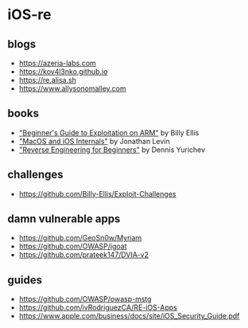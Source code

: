 # iOS-re


## blogs
* https://azeria-labs.com
* https://kov4l3nko.github.io
* https://re.alisa.sh
* https://www.allysonomalley.com

## books
* ["Beginner's Guide to Exploitation on ARM"](https://zygosec.com/book.html) by Billy Ellis
* ["MacOS and iOS Internals"](http://newosxbook.com/) by Jonathan Levin
* ["Reverse Engineering for Beginners"](https://beginners.re/RE4B-EN.pdf) by Dennis Yurichev

## challenges
* https://github.com/Billy-Ellis/Exploit-Challenges

## damn vulnerable apps
* https://github.com/GeoSn0w/Myriam
* https://github.com/OWASP/igoat
* https://github.com/prateek147/DVIA-v2

## guides
* https://github.com/OWASP/owasp-mstg
* https://github.com/ivRodriguezCA/RE-iOS-Apps
* https://www.apple.com/business/docs/site/iOS_Security_Guide.pdf

